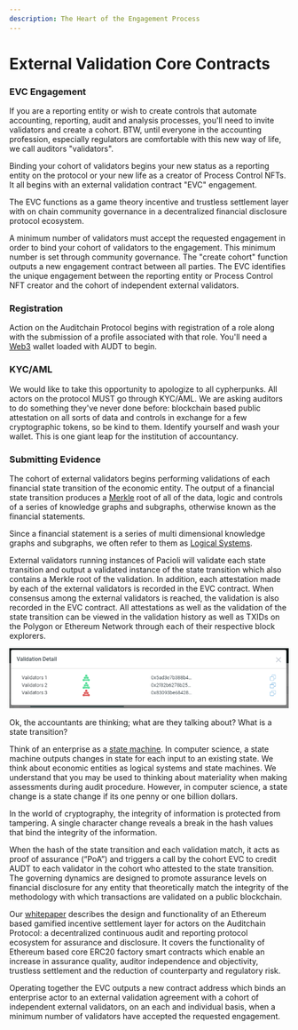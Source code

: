 ```yaml
---
description: The Heart of the Engagement Process
---
```


# External Validation Core Contracts

### EVC Engagement

If you are a reporting entity or wish to create controls that automate accounting, reporting, audit and analysis processes, you'll need to invite validators and create a cohort. BTW, until everyone in the accounting profession, especially regulators are comfortable with this new way of life, we call auditors "validators".&#x20;

Binding your cohort of validators begins your new status as a reporting entity on the protocol or your new life as a creator of Process Control NFTs. It all begins with an external validation contract "EVC" engagement.&#x20;

The EVC functions as a game theory incentive and trustless settlement layer with on chain community governance in a decentralized financial disclosure protocol ecosystem.

A minimum number of validators must accept the requested engagement in order to bind your cohort of validators to the engagement. This minimum number is set through community governance. The "create cohort" function outputs a new engagement contract between all parties. The EVC identifies the unique engagement between the reporting entity or Process Control NFT creator and the cohort of independent external validators.&#x20;

### Registration

Action on the Auditchain Protocol begins with registration of a role along with the submission of a profile associated with that role. You'll need a [Web3](https://web3js.readthedocs.io/) wallet loaded with AUDT to begin.&#x20;

### KYC/AML

We would like to take this opportunity to apologize to all cypherpunks. All actors on the protocol MUST go through KYC/AML. We are asking auditors to do something they've never done before: blockchain based public attestation on all sorts of data and controls in exchange for a few cryptographic tokens, so be kind to them. Identify yourself and wash your wallet. This is one giant leap for the institution of accountancy. &#x20;

### Submitting Evidence

The cohort of external validators begins performing validations of each financial state transition of the economic entity. The output of a financial state transition produces a [Merkle](https://www.blockchain-council.org/blockchain/what-is-merkel-tree-merkel-root-in-blockchain/) root of all of the data, logic and controls of a series of knowledge graphs and subgraphs, otherwise known as the financial statements.&#x20;

Since a financial statement is a series of multi dimensional knowledge graphs and subgraphs, we often refer to them as [Logical Systems](http://accounting.auditchain.finance/framework/LogicalTheoryDescribingFinancialReport.pdf).&#x20;

External validators running instances of Pacioli will validate each state transition and output a validated instance of the state transition which also contains a Merkle root of the validation. In addition, each attestation made by each of the external validators is recorded in the EVC contract. When consensus among the external validators is reached, the validation is also recorded in the EVC contract. All attestations as well as the validation of the state transition can be viewed in the validation history as well as TXIDs on the Polygon or Ethereum Network through each of their respective block explorers. &#x20;

![](<../../.gitbook/assets/image (4) (1).png>)

Ok, the accountants are thinking; what are they talking about? What is a state transition?&#x20;

Think of an enterprise as a [state machine](https://blog.markshead.com/869/state-machines-computer-science/). In computer science, a state machine outputs changes in state for each input to an existing state. We think about economic entities as logical systems and state machines. We understand that you may be used to thinking about materiality when making assessments during audit procedure. However, in computer science, a state change is a state change if its one penny or one billion dollars.&#x20;

In the world of cryptography, the integrity of information is protected from tampering. A single character change reveals a break in the hash values that bind the integrity of the information.

When the hash of the state transition and each validation match, it acts as proof of assurance (“PoA”) and triggers a call by the cohort EVC to credit AUDT to each validator in the cohort who attested to the state transition. The governing dynamics are designed to promote assurance levels on financial disclosure for any entity that theoretically match the integrity of the methodology with which transactions are validated on a public blockchain.

Our [whitepaper](https://auditchain.finance/whitepaper-v1.pdf) describes the design and functionality of an Ethereum based gamified incentive settlement layer for actors on the Auditchain Protocol: a decentralized continuous audit and reporting protocol ecosystem for assurance and disclosure. It covers the functionality of Ethereum based core ERC20 factory smart contracts which enable an increase in assurance quality, auditor independence and objectivity, trustless settlement and the reduction of counterparty and regulatory risk.

Operating together the EVC outputs a new contract address which binds an enterprise actor to an external validation agreement with a cohort of independent external validators, on an each and individual basis, when a minimum number of validators have accepted the requested engagement.&#x20;

